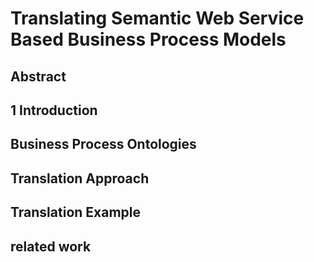 # Translating Semantic Web Service Based Business Process Models

## Abstract

## 1 Introduction

## Business Process Ontologies

## Translation Approach

## Translation Example

## related work